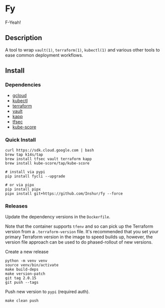 # Fy

F-Yeah!

## Description

A tool to wrap `vault(1)`, `terraform(1)`, `kubectl(1)` and various other tools to ease common deployment workflows.

## Install

### Dependencies

* [gcloud](https://cloud.google.com/sdk)
* [kubectl](https://cloud.google.com/sdk)
* [terraform](https://www.terraform.io/)
* [vault](https://www.vaultproject.io/)
* [kapp](https://get-kapp.io/)
* [tfsec](https://github.com/tfsec/tfsec)
* [kube-score](https://github.com/zegl/kube-score)

### Quick Install

```
curl https://sdk.cloud.google.com | bash
brew tap k14s/tap
brew install tfsec vault terraform kapp
brew install kube-score/tap/kube-score

# install via pypi
pip install fycli --upgrade

# or via pipx
pip install pipx
pipx install git+https://github.com/Inshur/fy --force
```

### Releases

Update the dependency versions in the `Dockerfile`.

Note that the container supports `tfenv` and so can pick up the Terraform version
from a `.terraform-version` file. It's recommended that you set your primary
Terraform version in the image to speed builds up, however, the version file
approach can be used to do phased-rollout of new versions.

Create a new release
```
python -m venv venv
source venv/bin/activate
make build-deps
make version-patch
git tag 2.0.15
git push --tags
```

Push new version to `pypi` (required auth).
```
make clean push
```
